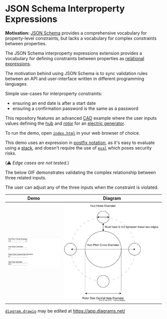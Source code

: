 # JSON Schema Interproperty Expressions

**Motivation:** [JSON Schema](https://json-schema.org/) provides a comprehensive vocabulary for property-level constraints, but lacks a vocabulary for complex constraints between properties.

The JSON Schema interproperty expressions extension provides a vocabulary for defining constraints between properties as [relational expressions](https://en.wikipedia.org/wiki/Relational_operator).

The motivation behind using JSON Schema is to sync validation rules between an API and user-interface written in different programming languages.

Simple use-cases for interproperty constraints:

* ensuring an end date is after a start date
* ensuring a confirmation password is the same as a password

This repository features an advanced [CAD](https://en.wikipedia.org/wiki/Computer-aided_design) example where the user inputs values defining the [hub](https://en.wikipedia.org/wiki/Wheel#Hub) and [rotor](https://en.wikipedia.org/wiki/Rotor_(electric)) for an [electric generator](https://en.wikipedia.org/wiki/Electric_generator).

To run the demo, open [`index.html`](./index.html) in your web browser of choice.

This demo uses an expression in [postfix notation](https://en.wikipedia.org/wiki/Reverse_Polish_notation), as it's easy to evaluate using a [stack](https://en.wikipedia.org/wiki/Stack_(abstract_data_type)), and doesn't require the use of [`eval`](https://developer.mozilla.org/en-US/docs/Web/JavaScript/Reference/Global_Objects/eval) which poses security risks.

(⚠️ *Edge cases are not tested.*)

The below GIF demonstrates validating the complex relationship between three related inputs.

The user can adjust any of the three inputs when the constraint is violated.

|Demo|Diagram|
|---|---|
|![Demo](./json-schema-interproperty-expressions-demo.gif)|![Diagram](./diagram.svg)|

[`diagram.drawio`](./diagram.drawio) may be edited at https://app.diagrams.net/
